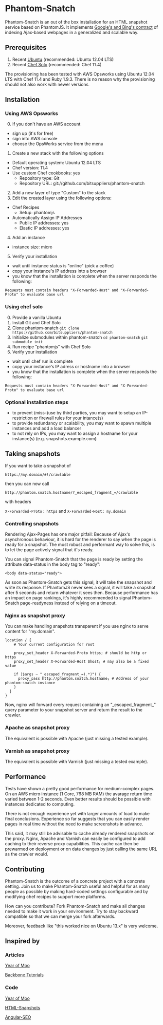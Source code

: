 # Phantom-Snatch

Phantom-Snatch is an out of the box installation for an HTML snapshot service based on PhantomJS. It implements [Google's and Bing's contract](https://support.google.com/webmasters/answer/174992) of indexing Ajax-based webpages in a generalized and scalable way.

## Prerequisites

1. Recent [Ubuntu](http://www.ubuntu.com/) (recommended: Ubuntu 12.04 LTS)
2. Recent [Chef Solo](http://docs.opscode.com/chef_solo.html) (recommended: Chef 11.4)

The provisioning has been tested with AWS Opsworks using Ubuntu 12.04 LTS with Chef 11.4 and Ruby 1.9.3. There is no reason why the provisioning should not also work with newer versions.

## Installation

### Using AWS Opsworks

0. If you don't have an AWS account
  - sign up (it's for free)
  - sign into AWS console
  - choose the OpsWorks service from the menu
1. Create a new stack with the following options
  - Default operating system: Ubuntu 12.04 LTS
  - Chef version: 11.4
  - Use custom Chef cookbooks: yes
    - Repository type: Git
    - Repository URL: git://github.com/bitsuppliers/phantom-snatch
2. Add a new layer of type "Custom" to the stack
3. Edit the created layer using the following options:
  - Chef Recipes
    - Setup: phantomjs
  - Automatically Assign IP Addresses
    - Public IP addresses: yes
    - Elastic IP addresses: yes
4. Add an instance
  - instance size: micro
5. Verify your installation
  - wait until instance status is "online" (pick a coffee)
  - copy your instance's IP address into a browser
  - you know that the installation is complete when the server responds the following:

``
Requests must contain headers "X-Forwarded-Host" and "X-Forwarded-Proto" to evaluate base url
``

### Using chef solo

0. Provide a vanilla Ubuntu
1. Install Git and Chef Solo
2. Clone phantom-snatch ``git clone https://github.com/bitsuppliers/phantom-snatch``
3. Initialize submodules within phantom-snatch ``cd phantom-snatch`` ``git submodule init``
4. Run recipe "phantomjs" with Chef Solo
5. Verify your installation
  - wait until chef run is complete
  - copy your instance's IP adress or hostname into a browser
  - you know that the installation is complete when the server responds the following:

``
Requests must contain headers "X-Forwarded-Host" and "X-Forwarded-Proto" to evaluate base url
``

### Optional installation steps

- to prevent (miss-)use by third parties, you may want to setup an IP-restriction or firewall rules for your intance(s)
- to provide redundancy or scalability, you may want to spawn multiple instances and add a load balancer
- to not rely on IPs, you may want to assign a hostname for your instance(s) (e.g. snapshots.example.com)


## Taking snapshots

If you want to take a snapshot of

``https://my.domain/#!/crawlable``

then you can now call

``http://phantom.snatch.hostname/?_escaped_fragment_=/crawlable``

with headers

``X-Forwarded-Proto: https`` and ``X-Forwarded-Host: my.domain``

### Controlling snapshots

Rendering Ajax-Pages has one major pitfall: Because of Ajax's asynchronous behaviour, it is hard for the renderer to say when the page is ready for a snapshot. The most robust and performant way to solve this, is to let the page actively signal that it's ready.

You can signal Phantom-Snatch that the page is ready by setting the attribute data-status in the body tag to "ready":

```
<body data-status="ready">
```

As soon as Phantom-Snatch gets this signal, it will take the snapshot and write its response. If PhantomJS never sees a signal, it will take a snapshot after 5 seconds and return whatever it sees then. Because performance has an impact on page rankings, it's highly recommended to signal Phantom-Snatch page-readyness instead of relying on a timeout.

### Nginx as snapshot proxy

You can make handling snapshots transparent if you use nginx to serve content for "my.domain".

```nginx
location / {
    # Your current configuration for root
    
    proxy_set_header X-Forwarded-Proto https; # should be http or https
    proxy_set_header X-Forwarded-Host $host; # may also be a fixed value
    
    if ($args ~ "_escaped_fragment_=(.*)") {
      proxy_pass http://phantom.snatch.hostname; # Address of your phantom-snatch instance
    }
  }
}
```

Now, nginx will forward every request containing an "\_escaped_fragment_" query parameter to your snapshot server and return the result to the crawler.

### Apache as snapshot proxy

The equivalent is possible with Apache (just missing a tested example).

### Varnish as snapshot proxy

The equivalent is possible with Varnish (just missing a tested example).

## Performance

Tests have shown a pretty good performance for medium-complex pages. On an AWS micro instance (1 Core, 768 MB RAM) the avarage return time varied between 1-2 seconds. Even better results should be possible with instances dedicated to computing.

There is not enough experience yet with larger amounts of load to make final conclusions. Experience so far suggests that you can easily render pages in real time without the need to make screenshots in advance.

This said, it may still be advisable to cache already rendered snapshots on the proxy. Nginx, Apache and Varnish can easily be configured to add caching to their reverse proxy capabilities. This cache can then be prewarmed on deployment or on data changes by just calling the same URL as the crawler would.

## Contributing

Phantom-Snatch is the outcome of a concrete project with a concrete setting. Join us to make Phantom-Snatch useful and helpful for as many people as possible by making hard-coded settings configurable and by modifying chef recipes to support more platforms.

How can you contribute? Fork Phantom-Snatch and make all changes needed to make it work in your environment. Try to stay backward compatible so that we can merge your fork afterwards.

Moreover, feedback like "this worked nice on Ubuntu 13.x" is very welcome.

## Inspired by

### Articles

[Year of Moo](http://www.yearofmoo.com/2012/11/angularjs-and-seo.html)

[Backbone Tutorials](http://backbonetutorials.com/seo-for-single-page-apps/)

### Code

[Year of Moo](https://github.com/yearofmoo-articles/AngularJS-SEO-Article)

[HTML-Snapshots](https://github.com/localnerve/html-snapshots)

[Angular-SEO](https://github.com/steeve/angular-seo)
